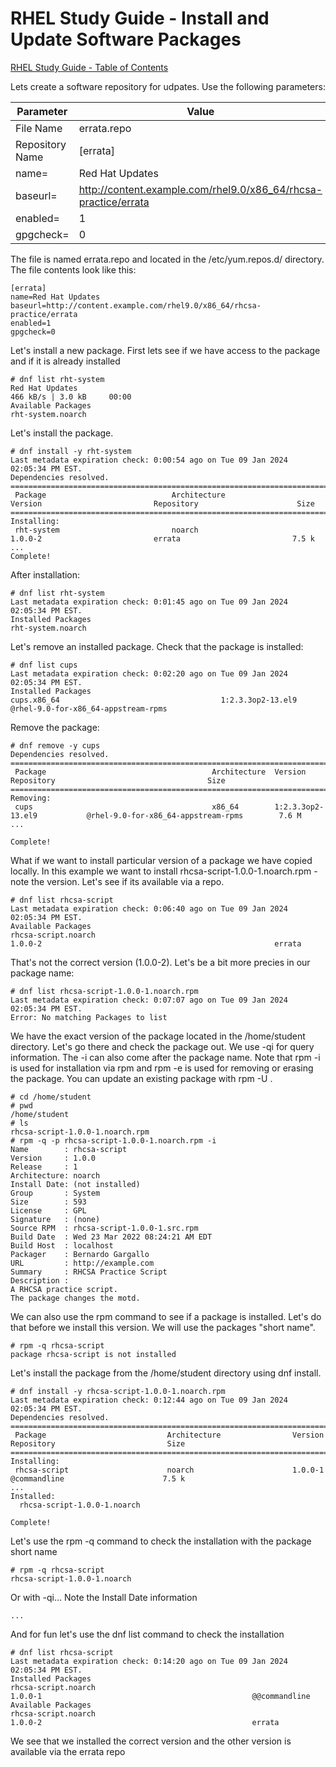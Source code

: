 # RHEL Study Guide - Install and Update Software Packages


[RHEL Study Guide - Table of Contents](https://github.com/pslucas0212/RHEL-Study-Guide)  



Lets create a software repository for udpates.  Use the following parameters:

Parameter | Value
----------|------
File Name | errata.repo
Repository Name | [errata]
name= | Red Hat Updates
baseurl= | http://content.example.com/rhel9.0/x86_64/rhcsa-practice/errata
enabled= | 1
gpgcheck= | 0

The file is named errata.repo and located in the /etc/yum.repos.d/ directory.  The file contents look like this:
```
[errata]
name=Red Hat Updates
baseurl=http://content.example.com/rhel9.0/x86_64/rhcsa-practice/errata
enabled=1
gpgcheck=0
```

Let's install a new package.  First lets see if we have access to the package and if it is already installed
```
# dnf list rht-system
Red Hat Updates                                                                                         466 kB/s | 3.0 kB     00:00    
Available Packages
rht-system.noarch
```

Let's install the package.
```
# dnf install -y rht-system
Last metadata expiration check: 0:00:54 ago on Tue 09 Jan 2024 02:05:34 PM EST.
Dependencies resolved.
========================================================================================================================================
 Package                            Architecture                   Version                         Repository                      Size
========================================================================================================================================
Installing:
 rht-system                         noarch                         1.0.0-2                         errata                         7.5 k
...
Complete!
```

After installation:
```
# dnf list rht-system
Last metadata expiration check: 0:01:45 ago on Tue 09 Jan 2024 02:05:34 PM EST.
Installed Packages
rht-system.noarch
```

Let's remove an installed package.  Check that the package is installed:
```
# dnf list cups
Last metadata expiration check: 0:02:20 ago on Tue 09 Jan 2024 02:05:34 PM EST.
Installed Packages
cups.x86_64                                    1:2.3.3op2-13.el9                                     @rhel-9.0-for-x86_64-appstream-rpms
```

Remove the package:
```
# dnf remove -y cups
Dependencies resolved.
========================================================================================================================================
 Package                                     Architecture  Version                     Repository                                  Size
========================================================================================================================================
Removing:
 cups                                        x86_64        1:2.3.3op2-13.el9           @rhel-9.0-for-x86_64-appstream-rpms        7.6 M
...

Complete!
```

What if we want to install particular version of a package we have copied locally. In this example we want to install rhcsa-script-1.0.0-1.noarch.rpm - note the version.  Let's see if its available via a repo.
```
# dnf list rhcsa-script
Last metadata expiration check: 0:06:40 ago on Tue 09 Jan 2024 02:05:34 PM EST.
Available Packages
rhcsa-script.noarch                                                    1.0.0-2                                                    errata

```
That's not the correct version (1.0.0-2).  Let's be a bit more precies in our package name:
```
# dnf list rhcsa-script-1.0.0-1.noarch.rpm
Last metadata expiration check: 0:07:07 ago on Tue 09 Jan 2024 02:05:34 PM EST.
Error: No matching Packages to list
```

We have the exact version of the package located in the /home/student directory.  Let's go there and check the package out.  We use -qi for query information.  The -i can also come after the package name. Note that rpm -i <package name> is used for installation via rpm and rpm -e <package name> is used for removing or erasing the package.  You can update an existing package with rpm -U <package name>.
```
# cd /home/student
# pwd
/home/student
# ls
rhcsa-script-1.0.0-1.noarch.rpm
# rpm -q -p rhcsa-script-1.0.0-1.noarch.rpm -i
Name        : rhcsa-script
Version     : 1.0.0
Release     : 1
Architecture: noarch
Install Date: (not installed)
Group       : System
Size        : 593
License     : GPL
Signature   : (none)
Source RPM  : rhcsa-script-1.0.0-1.src.rpm
Build Date  : Wed 23 Mar 2022 08:24:21 AM EDT
Build Host  : localhost
Packager    : Bernardo Gargallo
URL         : http://example.com
Summary     : RHCSA Practice Script
Description :
A RHCSA practice script.
The package changes the motd.
```


We can also use the rpm command to see if a package is installed.  Let's do that before we install this version.  We will use the packages "short name".
```
# rpm -q rhcsa-script
package rhcsa-script is not installed
```

Let's install the package from the /home/student directory using dnf install.
```
# dnf install -y rhcsa-script-1.0.0-1.noarch.rpm
Last metadata expiration check: 0:12:44 ago on Tue 09 Jan 2024 02:05:34 PM EST.
Dependencies resolved.
=====================================================================================================================================
 Package                           Architecture                Version                       Repository                         Size
=====================================================================================================================================
Installing:
 rhcsa-script                      noarch                      1.0.0-1                       @commandline                      7.5 k
...
Installed:
  rhcsa-script-1.0.0-1.noarch                                                                                                        

Complete!
```

Let's use the rpm -q command to check the installation with the package short name
```
# rpm -q rhcsa-script
rhcsa-script-1.0.0-1.noarch
```
Or with -qi... Note the Install Date information
```
...
```

And for fun let's use the dnf list command to check the installation
```
# dnf list rhcsa-script
Last metadata expiration check: 0:14:20 ago on Tue 09 Jan 2024 02:05:34 PM EST.
Installed Packages
rhcsa-script.noarch                                               1.0.0-1                                               @@commandline
Available Packages
rhcsa-script.noarch                                               1.0.0-2                                               errata
```

We see that we installed the correct version and the other version is available via the errata repo




